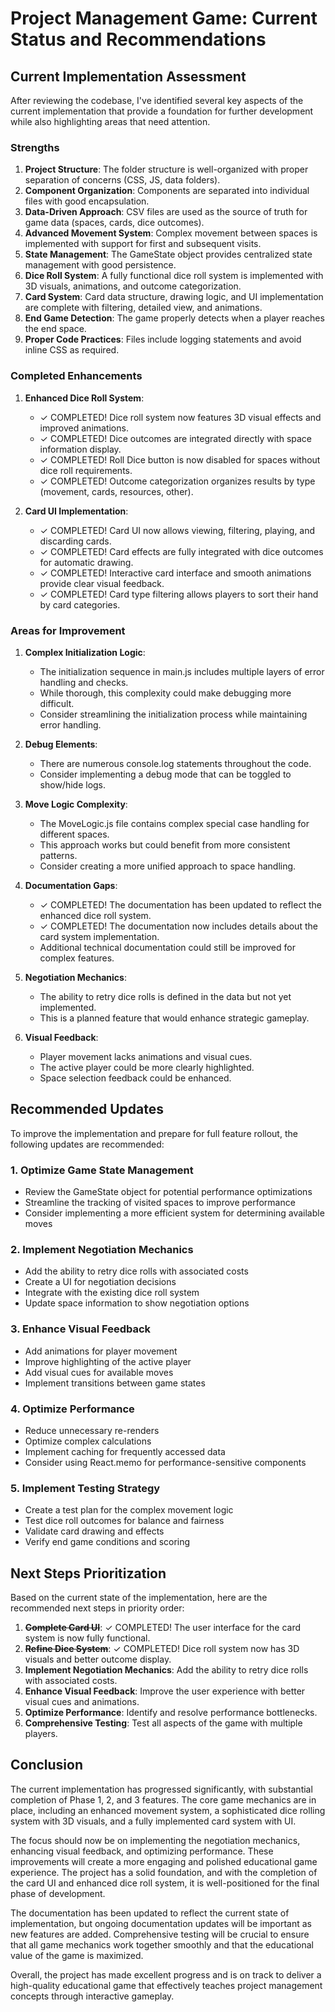# Project Management Game: Current Status and Recommendations

## Current Implementation Assessment

After reviewing the codebase, I've identified several key aspects of the current implementation that provide a foundation for further development while also highlighting areas that need attention.

### Strengths
1. **Project Structure**: The folder structure is well-organized with proper separation of concerns (CSS, JS, data folders).
2. **Component Organization**: Components are separated into individual files with good encapsulation.
3. **Data-Driven Approach**: CSV files are used as the source of truth for game data (spaces, cards, dice outcomes).
4. **Advanced Movement System**: Complex movement between spaces is implemented with support for first and subsequent visits.
5. **State Management**: The GameState object provides centralized state management with good persistence.
6. **Dice Roll System**: A fully functional dice roll system is implemented with 3D visuals, animations, and outcome categorization.
7. **Card System**: Card data structure, drawing logic, and UI implementation are complete with filtering, detailed view, and animations.
8. **End Game Detection**: The game properly detects when a player reaches the end space.
9. **Proper Code Practices**: Files include logging statements and avoid inline CSS as required.

### Completed Enhancements

1. **Enhanced Dice Roll System**:
   - ✓ COMPLETED! Dice roll system now features 3D visual effects and improved animations.
   - ✓ COMPLETED! Dice outcomes are integrated directly with space information display.
   - ✓ COMPLETED! Roll Dice button is now disabled for spaces without dice roll requirements.
   - ✓ COMPLETED! Outcome categorization organizes results by type (movement, cards, resources, other).

2. **Card UI Implementation**:
   - ✓ COMPLETED! Card UI now allows viewing, filtering, playing, and discarding cards.
   - ✓ COMPLETED! Card effects are fully integrated with dice outcomes for automatic drawing.
   - ✓ COMPLETED! Interactive card interface and smooth animations provide clear visual feedback.
   - ✓ COMPLETED! Card type filtering allows players to sort their hand by card categories.

### Areas for Improvement

1. **Complex Initialization Logic**: 
   - The initialization sequence in main.js includes multiple layers of error handling and checks.
   - While thorough, this complexity could make debugging more difficult.
   - Consider streamlining the initialization process while maintaining error handling.

2. **Debug Elements**:
   - There are numerous console.log statements throughout the code.
   - Consider implementing a debug mode that can be toggled to show/hide logs.

3. **Move Logic Complexity**:
   - The MoveLogic.js file contains complex special case handling for different spaces.
   - This approach works but could benefit from more consistent patterns.
   - Consider creating a more unified approach to space handling.

4. **Documentation Gaps**:
   - ✓ COMPLETED! The documentation has been updated to reflect the enhanced dice roll system.
   - ✓ COMPLETED! The documentation now includes details about the card system implementation.
   - Additional technical documentation could still be improved for complex features.

5. **Negotiation Mechanics**:
   - The ability to retry dice rolls is defined in the data but not yet implemented.
   - This is a planned feature that would enhance strategic gameplay.

6. **Visual Feedback**:
   - Player movement lacks animations and visual cues.
   - The active player could be more clearly highlighted.
   - Space selection feedback could be enhanced.

## Recommended Updates

To improve the implementation and prepare for full feature rollout, the following updates are recommended:

### 1. Optimize Game State Management
- Review the GameState object for potential performance optimizations
- Streamline the tracking of visited spaces to improve performance
- Consider implementing a more efficient system for determining available moves

### 2. Implement Negotiation Mechanics
- Add the ability to retry dice rolls with associated costs
- Create a UI for negotiation decisions
- Integrate with the existing dice roll system
- Update space information to show negotiation options

### 3. Enhance Visual Feedback
- Add animations for player movement
- Improve highlighting of the active player
- Add visual cues for available moves
- Implement transitions between game states

### 4. Optimize Performance
- Reduce unnecessary re-renders
- Optimize complex calculations
- Implement caching for frequently accessed data
- Consider using React.memo for performance-sensitive components

### 5. Implement Testing Strategy
- Create a test plan for the complex movement logic
- Test dice roll outcomes for balance and fairness
- Validate card drawing and effects
- Verify end game conditions and scoring

## Next Steps Prioritization

Based on the current state of the implementation, here are the recommended next steps in priority order:

1. ~~**Complete Card UI**~~: ✓ COMPLETED! The user interface for the card system is now fully functional.
2. ~~**Refine Dice System**~~: ✓ COMPLETED! Dice roll system now has 3D visuals and better outcome display.
3. **Implement Negotiation Mechanics**: Add the ability to retry dice rolls with associated costs.
4. **Enhance Visual Feedback**: Improve the user experience with better visual cues and animations.
5. **Optimize Performance**: Identify and resolve performance bottlenecks.
6. **Comprehensive Testing**: Test all aspects of the game with multiple players.

## Conclusion

The current implementation has progressed significantly, with substantial completion of Phase 1, 2, and 3 features. The core game mechanics are in place, including an enhanced movement system, a sophisticated dice rolling system with 3D visuals, and a fully implemented card system with UI.

The focus should now be on implementing the negotiation mechanics, enhancing visual feedback, and optimizing performance. These improvements will create a more engaging and polished educational game experience. The project has a solid foundation, and with the completion of the card UI and enhanced dice roll system, it is well-positioned for the final phase of development.

The documentation has been updated to reflect the current state of implementation, but ongoing documentation updates will be important as new features are added. Comprehensive testing will be crucial to ensure that all game mechanics work together smoothly and that the educational value of the game is maximized.

Overall, the project has made excellent progress and is on track to deliver a high-quality educational game that effectively teaches project management concepts through interactive gameplay.

